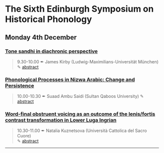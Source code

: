 # The Sixth Edinburgh Symposium on Historical Phonology

## Monday 4th December

### <a href="">Tone sandhi in diachronic perspective</a>
> 9.30-10.00 ✒ James Kirby (Ludwig-Maximilians-Universität München)
> ✎ <a href="">abstract</a>

### <a href="">Phonological Processes in Nizwa Arabic: Change and Persistence</a>
> 10.00-10.30 ✒ Suaad Ambu Saidi (Sultan Qaboos University)
> ✎ <a href="">abstract</a>


### <a href="">Word-final obstruent voicing as an outcome of the lenis/fortis contrast transformation in Lower Luga Ingrian</a>
> 10.30-11.00 ✒ Natalia Kuznetsova (Università Cattolica del Sacro Cuore)<br>
> ✎ <a href="">abstract</a>

<hr> 
